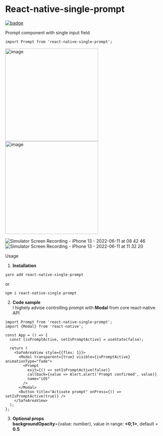 # React-native-single-prompt

[![badge](https://upload.wikimedia.org/wikipedia/commons/thumb/d/db/Npm-logo.svg/100px-Npm-logo.svg.png)](https://www.npmjs.com/package/react-native-single-prompt)

Prompt component with single input field

```
import Prompt from 'react-native-single-prompt';
```

<p float="left">
<img width="298" alt="image" src="https://user-images.githubusercontent.com/40762724/173159583-09aba265-8973-4a86-a1e3-278b5ad480a5.png">
<img width="298" alt="image" src="https://user-images.githubusercontent.com/40762724/173159176-6e44bb35-0c3c-4708-ad1a-13be5b85aaf1.png">
</p>

![Simulator Screen Recording - iPhone 13 - 2022-06-11 at 08 42 46](https://user-images.githubusercontent.com/40762724/173176817-f32165d1-c668-4afc-ae64-e3e9775e7931.gif)
![Simulator Screen Recording - iPhone 13 - 2022-06-11 at 11 32 20](https://user-images.githubusercontent.com/40762724/173182389-2fc87d29-50cc-47b1-a5ba-39828ee5f169.gif)

Usage

1. <b>Installation</b>

```
yarn add react-native-single-prompt
```

or

```
npm i react-native-single-prompt
```

2. <b>Code sample</b><br>
   I highely advise controlling prompt with <b>Modal</b> from core react-native API

```
import Prompt from 'react-native-single-prompt';
import {Modal} from 'react-native';

const App = () => {
  const [isPromptActive, setIsPromptActive] = useState(false);

  return (
    <SafeAreaView style={{flex: 1}}>
      <Modal transparent={true} visible={isPromptActive} animationType="fade">
        <Prompt
          exit={() => setIsPromptActive(false)}
          callback={value => Alert.alert('Prompt confirmed', value)}
          name="iOS"
        />
      </Modal>
      <Button title="Activate prompt" onPress={() => setIsPromptActive(true)} />
    </SafeAreaView>
  );
};
```

3. <b>Optional props</b><br/>
   **backgroundOpacity**={value: number}, value in range: **<0;1>**, default = **0.5**
